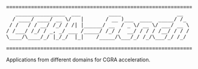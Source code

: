 <pre>
==============================================================
   ________________  ___         ____                  __  
  / ____/ ____/ __ \/   |       / __ )___  ____  _____/ /_ 
 / /   / / __/ /_/ / /| |______/ __  / _ \/ __ \/ ___/ __ \
/ /___/ /_/ / _, _/ ___ /_____/ /_/ /  __/ / / / /__/ / / /
\____/\____/_/ |_/_/  |_|    /_____/\___/_/ /_/\___/_/ /_/ 
                                                           
==============================================================
</pre>

Applications from different domains for CGRA acceleration.

